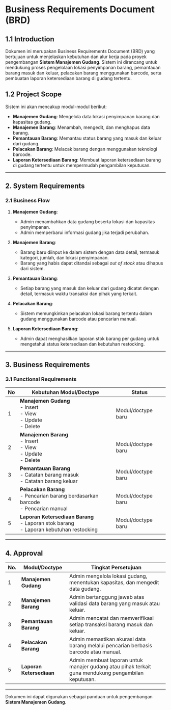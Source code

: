 # Business Requirements Document (BRD)

## 1.1 Introduction
Dokumen ini merupakan Business Requirements Document (BRD) yang bertujuan untuk menjelaskan kebutuhan dan alur kerja pada proyek pengembangan **Sistem Manajemen Gudang**. Sistem ini dirancang untuk mendukung proses pengelolaan lokasi penyimpanan barang, pemantauan barang masuk dan keluar, pelacakan barang menggunakan barcode, serta pembuatan laporan ketersediaan barang di gudang tertentu.

## 1.2 Project Scope
Sistem ini akan mencakup modul-modul berikut:
- **Manajemen Gudang**: Mengelola data lokasi penyimpanan barang dan kapasitas gudang.
- **Manajemen Barang**: Menambah, mengedit, dan menghapus data barang.
- **Pemantauan Barang**: Memantau status barang yang masuk dan keluar dari gudang.
- **Pelacakan Barang**: Melacak barang dengan menggunakan teknologi barcode.
- **Laporan Ketersediaan Barang**: Membuat laporan ketersediaan barang di gudang tertentu untuk mempermudah pengambilan keputusan.

---

## 2. System Requirements

### 2.1 Business Flow
1. **Manajemen Gudang**:
   - Admin menambahkan data gudang beserta lokasi dan kapasitas penyimpanan.
   - Admin memperbarui informasi gudang jika terjadi perubahan.

2. **Manajemen Barang**:
   - Barang baru diinput ke dalam sistem dengan data detail, termasuk kategori, jumlah, dan lokasi penyimpanan.
   - Barang yang habis dapat ditandai sebagai *out of stock* atau dihapus dari sistem.

3. **Pemantauan Barang**:
   - Setiap barang yang masuk dan keluar dari gudang dicatat dengan detail, termasuk waktu transaksi dan pihak yang terkait.

4. **Pelacakan Barang**:
   - Sistem memungkinkan pelacakan lokasi barang tertentu dalam gudang menggunakan barcode atau pencarian manual.

5. **Laporan Ketersediaan Barang**:
   - Admin dapat menghasilkan laporan stok barang per gudang untuk mengetahui status ketersediaan dan kebutuhan restocking.

---

## 3. Business Requirements

### 3.1 Functional Requirements

| No | Kebutuhan Modul/Doctype                         | Status             |
|----|-------------------------------------------------|--------------------|
| 1  | **Manajemen Gudang**<br>- Insert<br>- View<br>- Update<br>- Delete | Modul/doctype baru |
| 2  | **Manajemen Barang**<br>- Insert<br>- View<br>- Update<br>- Delete | Modul/doctype baru |
| 3  | **Pemantauan Barang**<br>- Catatan barang masuk<br>- Catatan barang keluar | Modul/doctype baru |
| 4  | **Pelacakan Barang**<br>- Pencarian barang berdasarkan barcode<br>- Pencarian manual | Modul/doctype baru |
| 5  | **Laporan Ketersediaan Barang**<br>- Laporan stok barang<br>- Laporan kebutuhan restocking | Modul/doctype baru |

---

## 4. Approval

| No. | Modul/Doctype             | Tingkat Persetujuan                                               |
|-----|----------------------------|------------------------------------------------------------------|
| 1   | **Manajemen Gudang**       | Admin mengelola lokasi gudang, menentukan kapasitas, dan mengedit data gudang. |
| 2   | **Manajemen Barang**       | Admin bertanggung jawab atas validasi data barang yang masuk atau keluar. |
| 3   | **Pemantauan Barang**      | Admin mencatat dan memverifikasi setiap transaksi barang masuk dan keluar. |
| 4   | **Pelacakan Barang**       | Admin memastikan akurasi data barang melalui pencarian berbasis barcode atau manual. |
| 5   | **Laporan Ketersediaan**   | Admin membuat laporan untuk manajer gudang atau pihak terkait guna mendukung pengambilan keputusan. |

---

Dokumen ini dapat digunakan sebagai panduan untuk pengembangan **Sistem Manajemen Gudang**.